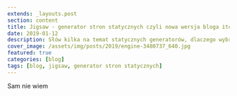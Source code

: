 ```yaml
---
extends: _layouts.post
section: content
title: Jigsaw - generator stron statycznych czyli nowa wersja bloga itcraftsman.pl
date: 2019-01-12
description: Słów kilka na temat statycznych generatorów, dlaczego wybrałem Jigsaw oraz jak to wpłynie na moje blogowanie (lub nie zmieni nic).
cover_image: /assets/img/posts/2019/engine-3480737_640.jpg
featured: true
categories: [blog]
tags: [blog, jigsaw, generator stron statycznych]
---
```


Sam nie wiem 
